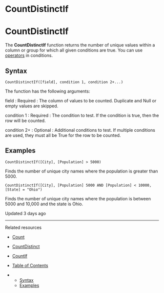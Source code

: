 # CountDistinctIf

# CountDistinctIf

The **CountDistinctIf** function returns the number of unique values within a column or group for which all given conditions are true. You can use [operators](/docs/operators-overview) in conditions.

## Syntax

`CountDistinctIf([field], condition 1, condition 2+...)`

The function has the following arguments:

field
:   Required
:   The column of values to be counted. Duplicate and Null or empty values are skipped.

condition 1
:   Required
:   The condition to test. If the condition is true, then the row will be counted.

condition 2+
:   Optional
:   Additional conditions to test. If multiple conditions are used, they must all be True for the row to be counted.

## Examples

`CountDistinctIf([City], [Population] > 5000)`

Finds the number of unique city names where the population is greater than 5000.

`CountDistinctIf([City], [Population] 5000 AND [Population] < 10000, [State] = "Ohio")`

Finds the number of unique city names where the population is between 5000 and 10,000 and the state is Ohio.

Updated 3 days ago

---

Related resources

* [Count](/docs/count)
* [CountDistinct](/docs/countdistinct)
* [CountIf](/docs/countif)

* [Table of Contents](#)
* + [Syntax](#syntax)
  + [Examples](#examples)
